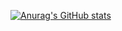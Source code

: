 [![Anurag's GitHub stats](https://github-readme-stats.vercel.app/api?username=jackheroes)](https://github.com/anuraghazra/github-readme-stats)
